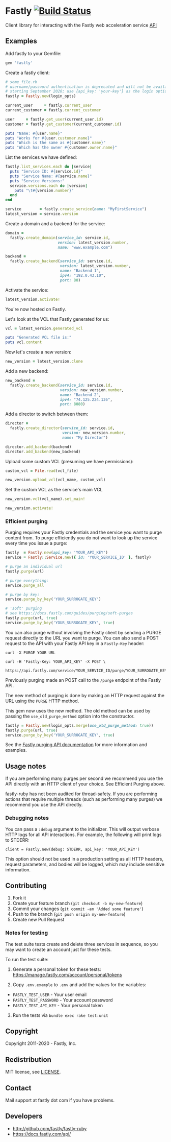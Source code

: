 # Fastly [![Build Status](https://travis-ci.org/fastly/fastly-ruby.svg?branch=master)](https://travis-ci.org/fastly/fastly-ruby)

Client library for interacting with the Fastly web acceleration service [API](http://docs.fastly.com/api)

## Examples

Add fastly to your Gemfile:
```ruby
gem 'fastly'
```

Create a fastly client:

```ruby
# some_file.rb
# username/password authentication is deprecated and will not be available
# starting September 2020; use {api_key: 'your-key'} as the login option
fastly = Fastly.new(login_opts)

current_user     = fastly.current_user
current_customer = fastly.current_customer

user     = fastly.get_user(current_user.id)
customer = fastly.get_customer(current_customer.id)

puts "Name: #{user.name}"
puts "Works for #{user.customer.name}"
puts "Which is the same as #{customer.name}"
puts "Which has the owner #{customer.owner.name}"
```

List the services we have defined:

```ruby
fastly.list_services.each do |service|
  puts "Service ID: #{service.id}"
  puts "Service Name: #{service.name}"
  puts "Service Versions:"
  service.versions.each do |version|
    puts "\t#{version.number}"
  end
end

service        = fastly.create_service(name: "MyFirstService")
latest_version = service.version
```

Create a domain and a backend for the service:

```ruby
domain =
  fastly.create_domain(service_id: service.id,
                       version: latest_version.number,
                       name: "www.example.com")

backend =
  fastly.create_backend(service_id: service.id,
                        version: latest_version.number,
                        name: "Backend 1",
                        ipv4: "192.0.43.10",
                        port: 80)
```

Activate the service:

```ruby
latest_version.activate!
```

You're now hosted on Fastly.

Let's look at the VCL that Fastly generated for us:

```ruby
vcl = latest_version.generated_vcl

puts "Generated VCL file is:"
puts vcl.content
```

Now let's create a new version:

```ruby
new_version = latest_version.clone
```

Add a new backend:

```ruby
new_backend =
  fastly.create_backend(service_id: service.id,
                        version: new_version.number,
                        name: "Backend 2",
                        ipv4: "74.125.224.136",
                        port: 8080)
```

Add a director to switch between them:

```ruby
director =
  fastly.create_director(service_id: service.id,
                         version: new_version.number,
                         name: "My Director")

director.add_backend(backend)
director.add_backend(new_backend)
```

Upload some custom VCL (presuming we have permissions):

```ruby
custom_vcl = File.read(vcl_file)

new_version.upload_vcl(vcl_name, custom_vcl)
```

Set the custom VCL as the service's main VCL

```ruby
new_version.vcl(vcl_name).set_main!

new_version.activate!
```

### Efficient purging

Purging requires your Fastly credentials and the service you want to purge
content from.  To purge efficiently you do not want to look up the service
every time you issue a purge:

```ruby
fastly  = Fastly.new(api_key: 'YOUR_API_KEY')
service = Fastly::Service.new({ id: 'YOUR_SERVICE_ID' }, fastly)

# purge an individual url
fastly.purge(url)

# purge everything:
service.purge_all

# purge by key:
service.purge_by_key('YOUR_SURROGATE_KEY')

# 'soft' purging
# see https://docs.fastly.com/guides/purging/soft-purges
fastly.purge(url, true)
service.purge_by_key('YOUR_SURROGATE_KEY', true)
```

You can also purge without involving the Fastly client by sending a PURGE request directly
to the URL you want to purge. You can also send a POST request to the API with your Fastly API key
in a `Fastly-Key` header:

```
curl -X PURGE YOUR URL

curl -H 'Fastly-Key: YOUR_API_KEY' -X POST \
  https://api.fastly.com/service/YOUR_SERVICE_ID/purge/YOUR_SURROGATE_KEY
```

Previously purging made an POST call to the `/purge` endpoint of the Fastly API.

The new method of purging is done by making an HTTP request against the URL using the `PURGE` HTTP method.

This gem now uses the new method. The old method can be used by passing the `use_old_purge_method` option into the constructor.

```ruby
fastly = Fastly.new(login_opts.merge(use_old_purge_method: true))
fastly.purge(url, true)
service.purge_by_key('YOUR_SURROGATE_KEY', true)
```

See the [Fastly purging API documentation](https://docs.fastly.com/api/purge)
for more information and examples.

## Usage notes

If you are performing many purges per second we recommend you use the API
directly with an HTTP client of your choice.  See Efficient Purging above.

fastly-ruby has not been audited for thread-safety.  If you are performing
actions that require multiple threads (such as performing many purges) we
recommend you use the API directly.

### Debugging notes

You can pass a `:debug` argument to the initializer. This will output verbose HTTP logs for all API interactions. For example, the following will print logs to STDERR:

```
client = Fastly.new(debug: STDERR, api_key: 'YOUR_API_KEY')
```

This option should not be used in a production setting as all HTTP headers, request parameters, and bodies will be logged, which may include sensitive information.

## Contributing

1. Fork it
2. Create your feature branch (`git checkout -b my-new-feature`)
3. Commit your changes (`git commit -am 'Added some feature'`)
4. Push to the branch (`git push origin my-new-feature`)
5. Create new Pull Request

### Notes for testing

The test suite tests create and delete three services in sequence, so you may want to create an account just for these tests.

To run the test suite:

1. Generate a personal token for these tests: https://manage.fastly.com/account/personal/tokens

2. Copy `.env.example` to `.env` and add the values for the variables:

  * `FASTLY_TEST_USER` - Your user email
  * `FASTLY_TEST_PASSWORD` - Your account password
  * `FASTLY_TEST_API_KEY` - Your personal token

3. Run the tests via `bundle exec rake test:unit`

## Copyright

Copyright 2011-2020 - Fastly, Inc.

## Redistribution

MIT license, see [LICENSE](LICENSE).

## Contact

Mail support at fastly dot com if you have problems.

## Developers

* http://github.com/fastly/fastly-ruby
* https://docs.fastly.com/api/
